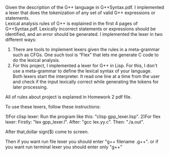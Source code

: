 Given the description of the G++ language in  G++Syntax.pdf.
I implemented a lexer that does the tokenization of any set of valid G++ expressions or statements.  
Lexical analysis rules of G++ is explained in the first 4 pages of G++Syntax.pdf. 
Lexically incorrect statements or expressions should be identified, and an error should be generated. 
I implemented the lexer in two different ways: 
1. There are tools to implement lexers given the rules in a meta-grammar such as CFGs. One such tool is “Flex” that lets me generate C code to do the lexical analysis.  
2. For this project, I implemented a lexer for G++ in Lisp. For this, I don't  use a meta-grammar to define the lexical syntax of your language.  
Both lexers  start the interpreter. It read one line at a time from the user and check if the input lexically correct while generating the tokens for later processing.

All of rules about project is explaned in Homework 2 pdf file.

To use these lexers, follow these instructions:

1)For clisp lexer: Run the program like this: "clisp gpp_lexer.lisp".
2)For flex lexer:  Firstly: "lex gpp_lexer.l".
		   After: "gcc lex.yy.c".
		   Then: "./a.out".

After that,dollar sign($)  come to screen.

Then if you want run file lexer you should enter "g++ filename .g++".
or if you want run terminal lexer you should enter only "g++"

